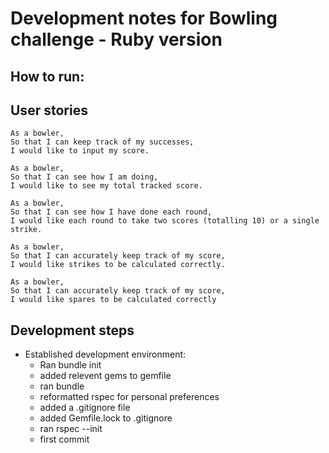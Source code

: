 # Development notes for Bowling challenge - Ruby version

## How to run:



## User stories

```
As a bowler,
So that I can keep track of my successes,
I would like to input my score.
```

```
As a bowler,
So that I can see how I am doing,
I would like to see my total tracked score.
```

```
As a bowler,
So that I can see how I have done each round,
I would like each round to take two scores (totalling 10) or a single strike.
```

```
As a bowler,
So that I can accurately keep track of my score,
I would like strikes to be calculated correctly.
```

```
As a bowler,
So that I can accurately keep track of my score,
I would like spares to be calculated correctly
```

## Development steps

* Established development environment:
  * Ran bundle init
  * added relevent gems to gemfile
  * ran bundle
  * reformatted rspec for personal preferences
  * added a .gitignore file
  * added Gemfile.lock to .gitignore
  * ran rspec --init
  * first commit
